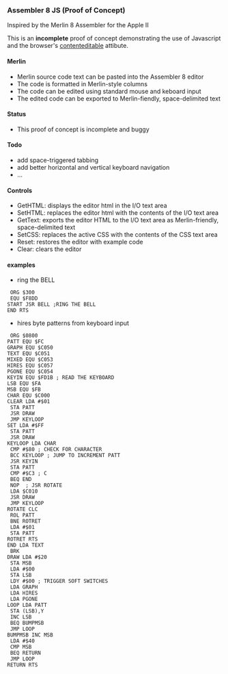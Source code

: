 ### Assembler 8 JS (Proof of Concept)

Inspired by the Merlin 8 Assembler for the Apple II

This is an **incomplete** proof of concept demonstrating the use of Javascript and the browser's [contenteditable](https://developer.mozilla.org/en-US/docs/Web/Guide/HTML/Editable_content) attibute.

#### Merlin
- Merlin source code text can be pasted into the Assembler 8 editor
- The code is formatted in Merlin-style columns
- The code can be edited using standard mouse and keboard input
- The edited code can be exported to Merlin-fiendly, space-delimited text

#### Status
- This proof of concept is incomplete and buggy

#### Todo
- add space-triggered tabbing
- add better horizontal and vertical keyboard navigation
- ...

#### Controls
- GetHTML: displays the editor html in the I/O text area
- SetHTML: replaces the editor html with the contents of the I/O text area
- GetText: exports the editor HTML to the I/O text area as Merlin-friendly, space-delimited text
- SetCSS: replaces the active CSS with the contents of the CSS text area
- Reset: restores the editor with example code
- Clear: clears the editor


#### examples
- ring the BELL
```
 ORG $300
 EQU $F8DD
START JSR BELL ;RING THE BELL
END RTS

```

- hires byte patterns from keyboard input
```
 ORG $0800
PATT EQU $FC
GRAPH EQU $C050
TEXT EQU $C051
MIXED EQU $C053
HIRES EQU $C057
PGONE EQU $C054
KEYIN EQU $FD1B ; READ THE KEYBOARD
LSB EQU $FA
MSB EQU $FB
CHAR EQU $C000
CLEAR LDA #$01
 STA PATT
 JSR DRAW
 JMP KEYLOOP
SET LDA #$FF
 STA PATT
 JSR DRAW
KEYLOOP LDA CHAR
 CMP #$80 ; CHECK FOR CHARACTER
 BCC KEYLOOP ; JUMP TO INCREMENT PATT
 JSR KEYIN
 STA PATT
 CMP #$C3 ; C
 BEQ END
 NOP  ; JSR ROTATE
 LDA $C010
 JSR DRAW
 JMP KEYLOOP
ROTATE CLC
 ROL PATT
 BNE ROTRET
 LDA #$01
 STA PATT
ROTRET RTS
END LDA TEXT
 BRK
DRAW LDA #$20
 STA MSB
 LDA #$00
 STA LSB
 LDY #$00 ; TRIGGER SOFT SWITCHES
 LDA GRAPH
 LDA HIRES
 LDA PGONE
LOOP LDA PATT
 STA (LSB),Y
 INC LSB
 BEQ BUMPMSB
 JMP LOOP
BUMPMSB INC MSB
 LDA #$40
 CMP MSB
 BEQ RETURN
 JMP LOOP
RETURN RTS

```